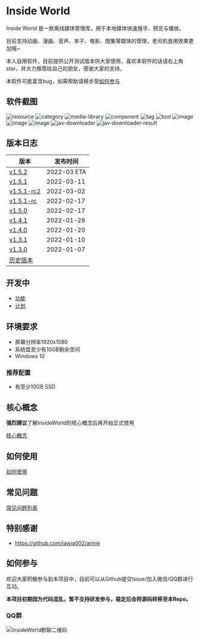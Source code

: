 # Inside World

Inside World 是一款离线媒体管理库，用于本地媒体快速搜寻、预览与播放。

目前支持动画、漫画、音声、本子、电影、图集等媒体的管理，老司机食用效果更加哦~

本人自用软件，目前提供公开测试版本供大家使用，喜欢本软件的话请右上角star，并大力推荐给自己的朋友，感谢大家的支持。

本软件可能富含bug，如需帮助请移步至[如何参与](#如何参与)

## 软件截图
![resource](https://user-images.githubusercontent.com/2888789/156361947-79f65ae0-e966-4678-a1dc-6d97ed00c785.jpg)
![category](https://user-images.githubusercontent.com/2888789/156361962-016c707a-fca3-4d30-8897-7b06a0b4b9f9.png)
![media-library](https://user-images.githubusercontent.com/2888789/156361967-20340643-4d1a-4588-9216-6432c2699e51.png)
![component](https://user-images.githubusercontent.com/2888789/156361974-ef794102-91ff-4a2c-981c-2ff778f76bc9.png)
![tag](https://user-images.githubusercontent.com/2888789/156361982-76f614ce-2b35-4f36-87ac-95d7b7f75cde.png)
![tool](https://user-images.githubusercontent.com/2888789/156361991-7b3e98ea-3402-4952-8c5e-b71ac307e729.png)
![image](https://user-images.githubusercontent.com/2888789/151498406-58f08dad-a01d-4af6-8f74-e1418516d031.png)
![image](https://user-images.githubusercontent.com/2888789/147719422-8c7d3d4e-372d-42be-a52c-d03b77b12c5b.png)
![image](https://user-images.githubusercontent.com/2888789/150361104-0da7909d-8a6f-4af1-abe8-b2d1b598938a.png)
![jav-downloader](https://user-images.githubusercontent.com/2888789/154402544-af0d3062-1b1c-48e1-a85b-9041fbefc213.png)
![jav-downloader-result](https://user-images.githubusercontent.com/2888789/154402551-be02769f-6aba-47a0-b253-a7b625cc6070.png)

## 版本日志

| 版本 | 发布时间 |
| ------------- | ------------- |
| [v1.5.2](https://github.com/Bakabase/InsideWorld/milestone/17) | 2022-03 ETA |
| [v1.5.1](https://github.com/Bakabase/InsideWorld/releases/tag/v1.5.1) | 2022-03-11 |
| [v1.5.1-rc2](https://github.com/Bakabase/InsideWorld/releases/tag/v1.5.1-rc2) | 2022-03-02 |
| [v1.5.1-rc](https://github.com/Bakabase/InsideWorld/releases/tag/v1.5.1-rc) | 2022-02-17 |
| [v1.5.0](https://github.com/Bakabase/InsideWorld/releases/tag/v1.5.0) | 2022-02-17 |
| [v1.4.1](https://github.com/Bakabase/InsideWorld/releases/tag/v1.4.1) | 2022-01-28 |
| [v1.4.0](https://github.com/Bakabase/InsideWorld/releases/tag/v1.4.0) | 2022-01-20 |
| [v1.3.1](https://github.com/Bakabase/InsideWorld/releases/tag/v1.3.1) | 2022-01-10 |
| [v1.3.0](https://github.com/Bakabase/InsideWorld/releases/tag/v1.3.0) | 2022-01-07 |
| [历史版本](https://github.com/Bakabase/InsideWorld/milestones?state=closed) | |

## 开发中

+ [功能](https://github.com/Bakabase/InsideWorld/milestones)
+ [计划](https://github.com/Bakabase/InsideWorld/projects/1)

## 环境要求

+ 屏幕分辨率1920x1080
+ 系统盘至少有10GB剩余空间
+ Windows 10

### 推荐配置

+ 有至少10GB SSD

## 核心概念

**强烈建议**了解InsideWorld的核心概念后再开始正式使用

[核心概念](https://github.com/Bakabase/InsideWorld/blob/main/Docs/DEFINITIONS.md)

## 如何使用

[如何使用](https://github.com/Bakabase/InsideWorld/blob/main/Docs/HOW-TO-USE.md)

## 常见问题

[常见问题列表](https://github.com/Bakabase/InsideWorld/issues?q=is%3Aissue+sort%3Aupdated-desc+is%3Aclosed+label%3Adocumentation)

## 特别感谢

+ https://github.com/iawia002/annie

## 如何参与

欢迎大家积极参与到本项目中，目前可以从Github提交Issue/加入微信/QQ群进行互动。

**本项目初期因为代码混乱，暂不支持研发参与，稳定后会将源码转移至本Repo。**

### QQ群

![InsideWorld群聊二维码](https://user-images.githubusercontent.com/2888789/146117768-7d92af78-37ca-426e-a820-97b896b591eb.png)
